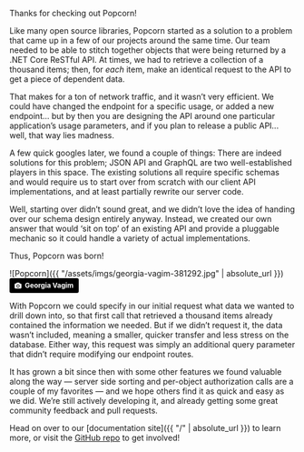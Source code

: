 Thanks for checking out Popcorn! 

Like many open source libraries, Popcorn started as a solution to a problem that came up in a few of our projects around the same time.
 Our team needed to be able to stitch together objects that were being returned by a .NET Core ReSTful API. At times, we had to retrieve
 a collection of a thousand items; then, for *each* item, make an identical request to the API to get a piece of dependent data.

That makes for a ton of network traffic, and it wasn’t very efficient.  We could have changed the endpoint for a specific usage, or added
 a new endpoint... but by then you are designing the API around one particular application’s usage parameters, and if you plan to release 
 a public API... well, that way lies madness.

A few quick googles later, we found a couple of things:
There are indeed solutions for this problem; JSON API and GraphQL are two well-established players in this space.
 The existing solutions all require specific schemas and would require us to start over from scratch with our client API implementations, 
 and at least partially rewrite our server code.

Well, starting over didn’t sound great, and we didn’t love the idea of handing over our schema design entirely anyway.  Instead, we created
 our own answer that would ‘sit on top’ of an existing API and provide a pluggable mechanic so it could handle a variety of actual 
 implementations.  

Thus, Popcorn was born!

![Popcorn]({{ "/assets/imgs/georgia-vagim-381292.jpg" | absolute_url }})
<a style="background-color:black;color:white;text-decoration:none;padding:4px 6px;font-family:-apple-system, BlinkMacSystemFont, &quot;San Francisco&quot;, &quot;Helvetica Neue&quot;, Helvetica, Ubuntu, Roboto, Noto, &quot;Segoe UI&quot;, Arial, sans-serif;font-size:12px;font-weight:bold;line-height:1.2;display:inline-block;border-radius:3px;" href="https://unsplash.com/@georgiavagim?utm_medium=referral&amp;utm_campaign=photographer-credit&amp;utm_content=creditBadge" target="_blank" rel="noopener noreferrer" title="Download free do whatever you want high-resolution photos from Georgia Vagim"><span style="display:inline-block;padding:2px 3px;"><svg xmlns="http://www.w3.org/2000/svg" style="height:12px;width:auto;position:relative;vertical-align:middle;top:-1px;fill:white;" viewBox="0 0 32 32"><title></title><path d="M20.8 18.1c0 2.7-2.2 4.8-4.8 4.8s-4.8-2.1-4.8-4.8c0-2.7 2.2-4.8 4.8-4.8 2.7.1 4.8 2.2 4.8 4.8zm11.2-7.4v14.9c0 2.3-1.9 4.3-4.3 4.3h-23.4c-2.4 0-4.3-1.9-4.3-4.3v-15c0-2.3 1.9-4.3 4.3-4.3h3.7l.8-2.3c.4-1.1 1.7-2 2.9-2h8.6c1.2 0 2.5.9 2.9 2l.8 2.4h3.7c2.4 0 4.3 1.9 4.3 4.3zm-8.6 7.5c0-4.1-3.3-7.5-7.5-7.5-4.1 0-7.5 3.4-7.5 7.5s3.3 7.5 7.5 7.5c4.2-.1 7.5-3.4 7.5-7.5z"></path></svg></span><span style="display:inline-block;padding:2px 3px;">Georgia Vagim</span></a>

With Popcorn we could specify in our initial request what data we wanted to drill down into, so that first call that retrieved a thousand
 items already contained the information we needed. But if we didn’t request it, the data wasn’t included, meaning a smaller, quicker
 transfer and less stress on the database.  Either way, this request was simply an additional query parameter that didn’t require modifying
 our endpoint routes.

It has grown a bit since then with some other features we found valuable along the way — server side sorting and per-object authorization
 calls are a couple of my favorites — and we hope others find it as quick and easy as we did.  We’re still actively developing it, and
 already getting some great community feedback and pull requests.  

Head on over to our [documentation site]({{ "/" | absolute_url }}) to learn more, or visit the [GitHub repo](https://github.com/SkywardApps/popcorn) to get involved!


